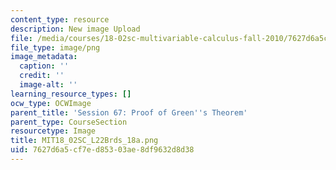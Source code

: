 ```yaml
---
content_type: resource
description: New image Upload
file: /media/courses/18-02sc-multivariable-calculus-fall-2010/7627d6a5cf7ed85303ae8df9632d8d38_MIT18_02SC_L22Brds_18a.png
file_type: image/png
image_metadata:
  caption: ''
  credit: ''
  image-alt: ''
learning_resource_types: []
ocw_type: OCWImage
parent_title: 'Session 67: Proof of Green''s Theorem'
parent_type: CourseSection
resourcetype: Image
title: MIT18_02SC_L22Brds_18a.png
uid: 7627d6a5-cf7e-d853-03ae-8df9632d8d38
---
```

